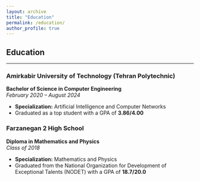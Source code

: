 ```yaml
---
layout: archive
title: "Education"
permalink: /education/
author_profile: true
---
```


## Education
  <hr> <!-- This will create a line -->
  
### Amirkabir University of Technology (Tehran Polytechnic)
**Bachelor of Science in Computer Engineering**  
*February 2020 – August 2024*  
- **Specialization:** Artificial Intelligence and Computer Networks
- Graduated as a top student with a GPA of **3.86/4.00**


### Farzanegan 2 High School
**Diploma in Mathematics and Physics**  
*Class of 2018*  
- **Specialization:** Mathematics and Physics
- Graduated from the National Organization for Development of Exceptional Talents (NODET) with a GPA of **18.7/20.0**
